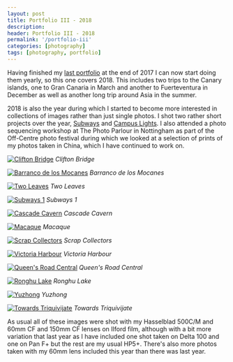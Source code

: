 ```yaml
---
layout: post
title: Portfolio III - 2018
description: 
header: Portfolio III - 2018
permalink: '/portfolio-iii'
categories: [photography]
tags: [photography, portfolio]
---
```


Having finished my [last portfolio](/portfolio-ii) at the end of 2017 I can now
start doing them yearly, so this one covers 2018. This includes two trips to the
Canary islands, one to Gran Canaria in March and another to Fuerteventura in
December as well as another long trip around Asia in the summer. 

<!--break-->

2018 is also the year during which I started to become more interested in
collections of images rather than just single photos. I shot two rather short
projects over the year, [Subways](/subways) and [Campus Lights](/campus-lights).
I also attended a photo sequencing workshop at The Photo Parlour in Nottingham
as part of the Off-Centre photo festival during which we looked at a selection
of prints of my photos taken in China, which I have continued to work on.

<a href="https://www.flickr.com/photos/ss9679/32250364118/"
	title="Clifton Bridge">
<img src="https://farm5.staticflickr.com/4917/32250364118_71c01d81f0_b.jpg"
	alt="Clifton Bridge"></a>
<i class="caption">Clifton Bridge</i>

<a href="https://www.flickr.com/photos/ss9679/44863472221/"
	title="Barranco de los Mocanes">
<img src="https://farm2.staticflickr.com/1905/44863472221_252dc7ca43_b.jpg"
	alt="Barranco de los Mocanes"></a>
<i class="caption">Barranco de los Mocanes</i>

<a href="https://www.flickr.com/photos/ss9679/32813812768/"
	title="Two Leaves">
<img src="https://farm5.staticflickr.com/4906/32813812768_4bf2ed4307_b.jpg"
	alt="Two Leaves"></a>
<i class="caption">Two Leaves</i>

<a href="https://www.flickr.com/gp/ss9679/772aw3"
	title="Subways 1">
<img src="https://farm2.staticflickr.com/1875/44447904432_9f203051d9_b.jpg"
	alt="Subways 1"></a>
<i class="caption">Subways 1</i>

<a href="https://www.flickr.com/photos/ss9679/41974662751/"
	title="Cascade Cavern">
<img src="https://farm1.staticflickr.com/981/41974662751_e0932b8de2_b.jpg"
	alt="Cascade Cavern"></a>
<i class="caption">Cascade Cavern</i>

<a href="https://www.flickr.com/photos/ss9679/45924706905/" 
	title="Macaque">
<img src="https://farm8.staticflickr.com/7925/45924706905_2c72230900_b.jpg"
	alt="Macaque"></a>
<i class="caption">Macaque</i>

<a href="https://www.flickr.com/photos/ss9679/29518221107/"
	title="Scrap Collectors">
<img src="https://farm2.staticflickr.com/1894/29518221107_09a9ff1bfa_b.jpg"
	alt="Scrap Collectors"></a>
<i class="caption">Scrap Collectors</i>

<a href="https://www.flickr.com/photos/ss9679/45732883865/"
	title="Victoria Harbour">
<img src="https://farm5.staticflickr.com/4808/45732883865_5d24fd799e_b.jpg"
	alt="Victoria Harbour"></a>
<i class="caption">Victoria Harbour</i>

<a href="https://www.flickr.com/photos/ss9679/45825968235/"
	title="Queen&#x27;s Road Central">
<img src="https://farm8.staticflickr.com/7875/45825968235_3e1931654f_b.jpg" 
	alt="Queen&#x27;s Road Central"></a>
<i class="caption">Queen&#x27;s Road Central</i>

<a href="https://www.flickr.com/photos/ss9679/46736268062/"
	title="Ronghu Lake">
<img src="https://farm5.staticflickr.com/4819/46736268062_e598196832_b.jpg"
	alt="Ronghu Lake"></a>
<i class="caption">Ronghu Lake</i>

<a href="https://www.flickr.com/photos/ss9679/29970182107/"
	title="Yuzhong">
<img src="https://farm2.staticflickr.com/1979/29970182107_aa19a5f9ca_b.jpg"
	alt="Yuzhong"></a>
<i class="caption">Yuzhong</i>

<a href="https://www.flickr.com/photos/ss9679/46102759524/"
	title="Towards Triquivijate">
<img src="https://farm8.staticflickr.com/7905/46102759524_4e4d25cd88_b.jpg" 
	alt="Towards Triquivijate"></a>
<i class="caption">Towards Triquivijate</i>

As usual all of these images were shot with my Hasselblad 500C/M and 60mm CF and
150mm CF lenses on Ilford film, although with a bit more variation that last
year as I have included one shot taken on Delta 100 and one on Pan F+ but the
rest are my usual HP5+. There's also more photos taken with my 60mm lens
included this year than there was last year.
